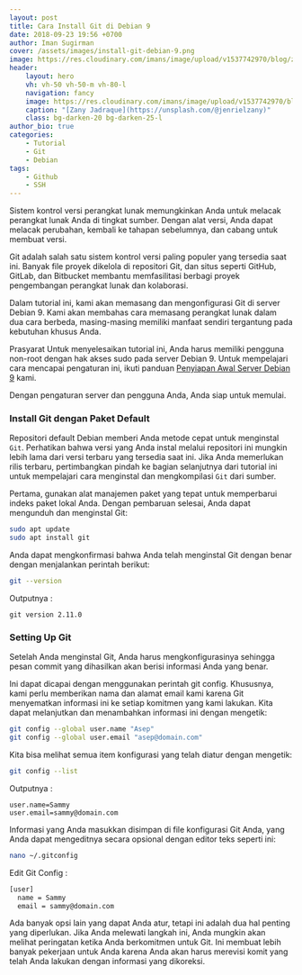```yaml
---
layout: post
title: Cara Install Git di Debian 9
date: 2018-09-23 19:56 +0700
author: Iman Sugirman
cover: /assets/images/install-git-debian-9.png
image: https://res.cloudinary.com/imans/image/upload/v1537742970/blog/zany-jadraque-571205-unsplash.jpg
header:
    layout: hero
    vh: vh-50 vh-50-m vh-80-l
    navigation: fancy
    image: https://res.cloudinary.com/imans/image/upload/v1537742970/blog/zany-jadraque-571205-unsplash.jpg
    caption: "[Zany Jadraque](https://unsplash.com/@jenrielzany)"
    class: bg-darken-20 bg-darken-25-l
author_bio: true
categories:
    - Tutorial
    - Git
    - Debian
tags:
    - Github
    - SSH
---
```

Sistem kontrol versi perangkat lunak memungkinkan Anda untuk melacak perangkat lunak Anda di tingkat sumber. Dengan alat versi, Anda dapat melacak perubahan, kembali ke tahapan sebelumnya, dan cabang untuk membuat versi.

Git adalah salah satu sistem kontrol versi paling populer yang tersedia saat ini. Banyak file proyek dikelola di repositori Git, dan situs seperti GitHub, GitLab, dan Bitbucket membantu memfasilitasi berbagi proyek pengembangan perangkat lunak dan kolaborasi.

Dalam tutorial ini, kami akan memasang dan mengonfigurasi Git di server Debian 9. Kami akan membahas cara memasang perangkat lunak dalam dua cara berbeda, masing-masing memiliki manfaat sendiri tergantung pada kebutuhan khusus Anda.

Prasyarat
Untuk menyelesaikan tutorial ini, Anda harus memiliki pengguna non-root dengan hak akses sudo pada server Debian 9. Untuk mempelajari cara mencapai pengaturan ini, ikuti panduan [Penyiapan Awal Server Debian 9](/pengaturan-awal-server-dengan-debian-9) kami.

Dengan pengaturan server dan pengguna Anda, Anda siap untuk memulai.

### Install Git dengan Paket Default

Repositori default Debian memberi Anda metode cepat untuk menginstal `Git`. Perhatikan bahwa versi yang Anda instal melalui repositori ini mungkin lebih lama dari versi terbaru yang tersedia saat ini. Jika Anda memerlukan rilis terbaru, pertimbangkan pindah ke bagian selanjutnya dari tutorial ini untuk mempelajari cara menginstal dan mengkompilasi `Git` dari sumber.

Pertama, gunakan alat manajemen paket yang tepat untuk memperbarui indeks paket lokal Anda. Dengan pembaruan selesai, Anda dapat mengunduh dan menginstal Git:
```bash
sudo apt update
sudo apt install git
```
Anda dapat mengkonfirmasi bahwa Anda telah menginstal Git dengan benar dengan menjalankan perintah berikut:
```bash
git --version
```
Outputnya :
```
git version 2.11.0
```

### Setting Up Git
Setelah Anda menginstal Git, Anda harus mengkonfigurasinya sehingga pesan commit yang dihasilkan akan berisi informasi Anda yang benar.

Ini dapat dicapai dengan menggunakan perintah git config. Khususnya, kami perlu memberikan nama dan alamat email kami karena Git menyematkan informasi ini ke setiap komitmen yang kami lakukan. Kita dapat melanjutkan dan menambahkan informasi ini dengan mengetik:
```bash
git config --global user.name "Asep"
git config --global user.email "asep@domain.com"
```
Kita bisa melihat semua item konfigurasi yang telah diatur dengan mengetik:
```bash
git config --list
```
Outputnya :
```
user.name=Sammy
user.email=sammy@domain.com
```
Informasi yang Anda masukkan disimpan di file konfigurasi Git Anda, yang Anda dapat mengeditnya secara opsional dengan editor teks seperti ini:
```bash
nano ~/.gitconfig
```
Edit Git Config :
```bash
[user]
  name = Sammy
  email = sammy@domain.com
```
Ada banyak opsi lain yang dapat Anda atur, tetapi ini adalah dua hal penting yang diperlukan. Jika Anda melewati langkah ini, Anda mungkin akan melihat peringatan ketika Anda berkomitmen untuk Git. Ini membuat lebih banyak pekerjaan untuk Anda karena Anda akan harus merevisi komit yang telah Anda lakukan dengan informasi yang dikoreksi.

